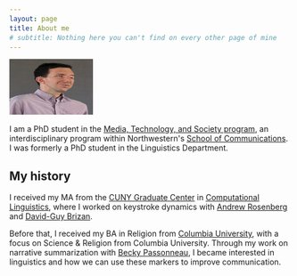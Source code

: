 ```yaml
---
layout: page
title: About me
# subtitle: Nothing here you can't find on every other page of mine
---
```


<img src="/img/nu_headshot-compressed.jpg" alt="headshot"
	title="My headshot" width="150" height="100" />

I am a PhD student in the [Media, Technology, and Society program](https://communication.northwestern.edu/programs/phd_media_technology_society), an interdisciplinary program within Northwestern's [School of Communications](https://communication.northwestern.edu).  I was formerly a PhD student in the Linguistics Department.

## My history

I received my MA from the [CUNY Graduate Center](https://gc.cuny.edu/Home) in [Computational Linguistics](https://www.gc.cuny.edu/Page-Elements/Academics-Research-Centers-Initiatives/Doctoral-Programs/Linguistics/About-the-Program/Specializations/Computational-Linguistics), where I worked on keystroke dynamics with [Andrew Rosenberg](http://eniac.cs.qc.cuny.edu/andrew/) and [David-Guy Brizan](https://www.usfca.edu/faculty/david-guy-brizan).

Before that, I received my BA in Religion from [Columbia University](https://www.columbia.edu), with a focus on Science & Religion from Columbia University. Through my work on narrative summarization with [Becky Passonneau](https://sites.psu.edu/becky/), I became interested in linguistics and how we can use these markers to improve communication.
